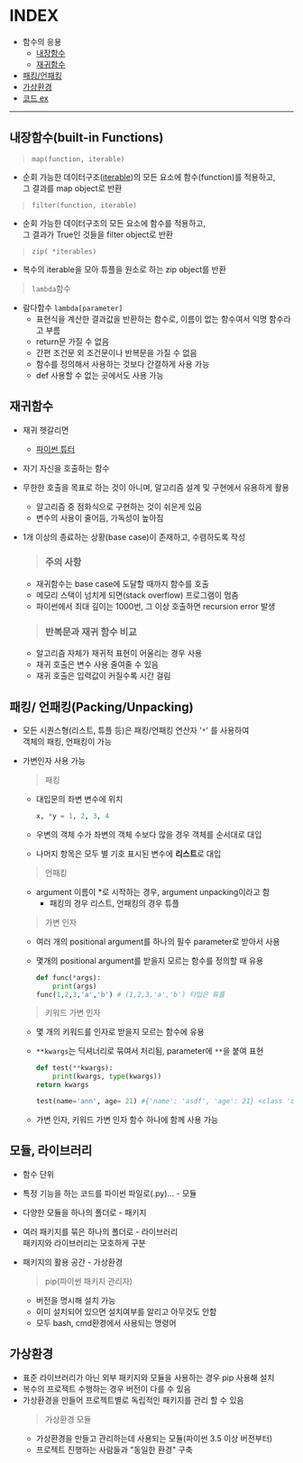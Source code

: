 # INDEX

* 함수의 응용
  * [내장함수](#내장함수built-in-functions)
  * [재귀함수](#재귀함수)
* [패킹/언패킹](#패킹-언패킹packingunpacking)
* [가상환경](#가상환경)
* [코드 ex](https://github.com/rlaehd12/TIL/blob/main/python/0119.ipynb)

---

## 내장함수(built-in Functions)

> ``map(function, iterable)``

* 순회 가능한 데이터구조([iterable](https://github.com/rlaehd12/TIL/blob/main/python/0117.md#iterable))의 모든 요소에 함수(function)를 적용하고,  
그 결과를 map object로 반환

> `filter(function, iterable)`

* 순회 가능한 데이터구조의 모든 요소에 함수를 적용하고,  
그 결과가 True인 것들을 filter object로 반환

> `zip( *iterables)`

* 복수의 iterable을 모아 튜플을 원소로 하는 zip object를 반환

> `lambda`함수

* 람다함수 `lambda[parameter]`
  * 표현식을 계산한 결과값을 반환하는 함수로, 이름이 없는 함수여서 익명 함수라고 부름
  * return문 가질 수 없음
  * 간편 조건문 외 조건문이나 반복문을 가질 수 없음
  * 함수를 정의해서 사용하는 것보다 간결하게 사용 가능
  * def 사용할 수 없는 곳에서도 사용 가능

## **재귀함수**

* 재귀 헷갈리면
  * [파이썬 튜터](https://pythontutor.com/)

* 자기 자신을 호출하는 함수
* 무한한 호출을 목표로 하는 것이 아니며, 알고리즘 설계 및 구현에서 유용하게 활용
  * 알고리즘 중 점화식으로 구현하는 것이 쉬운게 있음
  * 변수의 사용이 줄어듬, 가독성이 높아짐
* 1개 이상의 종료하는 상황(base case)이 존재하고, 수렴하도록 작성

  > ### 주의 사항

  * 재귀함수는 base case에 도달할 때까지 함수를 호출
  * 메모리 스택이 넘치게 되면(stack overflow) 프로그램이 멈춤
  * 파이썬에서 최대 깊이는 1000번, 그 이상 호출하면 recursion error 발생

  > ### 반복문과 재귀 함수 비교

  * 알고리즘 자체가 재귀적 표현이 어울리는 경우 사용
  * 재귀 호출은 변수 사용 줄여줄 수 있음
  * 재귀 호출은 입력값이 커질수록 시간 걸림

## 패킹/ 언패킹(Packing/Unpacking)

* 모든 시퀀스형(리스트, 튜플 등)은 패킹/언패킹 연산자 '`*`' 를 사용하여  
객체의 패킹, 언패킹이 가능
* 가변인자 사용 가능

  > 패킹
  * 대입문의 좌변 변수에 위치

    ```python
    x, *y = 1, 2, 3, 4
    ```

  * 우변의 객체 수가 좌변의 객체 수보다 많을 경우 객체를 순서대로 대입
  * 나머지 항목은 모두 별 기호 표시된 변수에 **리스트**로 대입

  > 언패킹

  * argument 이름이 *로 시작하는 경우, argument unpacking이라고 함
    * 패킹의 경우 리스트, 언패킹의 경우 튜플
  
  > 가변 인자
  * 여러 개의 positional argument를 하나의 필수 parameter로 받아서 사용
  * 몇개의 positional argument를 받을지 모르는 함수를 정의할 때 유용

    ```python
    def func(*args):
        print(args) 
    func(1,2,3,'a','b') # (1,2,3,'a','b') 타입은 튜플
    ```

  > 키워드 가변 인자
  * 몇 개의 키워드를 인자로 받을지 모르는 함수에 유용
  * `**kwargs`는 딕셔너리로 묶여서 처리됨, parameter에 `**`을 붙여 표현

    ```python
    def test(**kwargs):
        print(kwargs, type(kwargs))
    return kwargs

    test(name='ann', age= 21) #{'name': 'asdf', 'age': 21} <class 'dict'>
    ```

  * 가변 인자, 키워드 가변 인자 함수 하나에 함께 사용 가능

## 모듈, 라이브러리

* 함수 단위
* 특정 기능을 하는 코드를 파이썬 파일로(.py)... - 모듈
* 다양한 모듈을 하나의 폴더로 - 패키지
* 여러 패키지를 묶은 하나의 폴더로 - 라이브러리  
패키지와 라이브러리는 모호하게 구분
* 패키지의 활용 공간 - 가상환경

  > pip(파이썬 패키지 관리자)
  * 버전을 명시해 설치 가능
  * 이미 설치되어 있으면 설치여부를 알리고 아무것도 안함
  * 모두 bash, cmd환경에서 사용되는 명령어

## 가상환경

* 표준 라이브러리가 아닌 외부 패키지와 모듈을 사용하는 경우 pip 사용해 설치
* 복수의 프로젝트 수행하는 경우 버전이 다를 수 있음
* 가상환경을 만들어 프로젝트별로 독립적인 패키지를 관리 할 수 있음
  > 가상환경 모듈
  * 가상환경을 만들고 관리하는데 사용되는 모듈(파이썬 3.5 이상 버전부터)
  * 프로젝트 진행하는 사람들과 "동일한 환경" 구축
